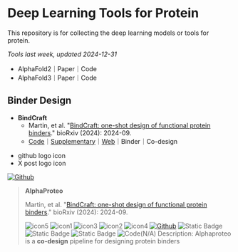 # Deep Learning Tools for Protein
This repository is for collecting the deep learning models or tools for protein.


*Tools last week, updated 2024-12-31*
- AlphaFold2｜Paper｜Code
- AlphaFold3｜Paper｜Code


## Binder Design
- **BindCraft**
    - Martin, et al. "[BindCraft: one-shot design of functional protein binders](https://www.biorxiv.org/content/10.1101/2024.09.30.615802)." bioRxiv (2024): 2024-09. 
    - [Code](https://github.com/martinpacesa/BindCraft)｜[Supplementary](https://www.biorxiv.org/content/10.1101/2024.09.30.615802v2.supplementary-material)｜[Web](https://bindcraft.ai/)｜Binder｜Co-design



+ github logo icon
+ X post logo icon

[![Github](https://img.shields.io/badge/Github-gray?logo=github)](https://github.com/martinpacesa/BindCraft)


> **AlphaProteo**
> 
> Martin, et al. "[BindCraft: one-shot design of functional protein binders](https://www.biorxiv.org/content/10.1101/2024.09.30.615802)." bioRxiv (2024): 2024-09. 
> 
> ![icon5](https://img.shields.io/badge/Supplementary-blue)
> ![icon1](https://img.shields.io/badge/Github-gray?logo=github) 
> ![icon3](https://img.shields.io/badge/post-black?logo=X) 
> ![icon2](https://img.shields.io/badge/Website-orange) 
> ![icon4](https://img.shields.io/badge/Supplementary-information-blue?logo=site)
> [![Github](https://img.shields.io/badge/Github-gray?logo=github)](https://github.com/martinpacesa/BindCraft)
> ![Static Badge](https://img.shields.io/badge/Code-orange)
> ![Static Badge](https://img.shields.io/badge/Wechat-gray?logo=wechat)
> ![Static Badge](https://img.shields.io/badge/Blog-tv_green)
> ![Code(N/A)](https://img.shields.io/badge/Code(N%2FA)-salmon)
> Description: Alphaproteo is a **co-design** pipeline for designing protein binders
